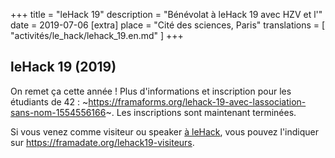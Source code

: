 +++
title = "leHack 19"
description = "Bénévolat à leHack 19 avec HZV et l'"
date = 2019-07-06
[extra]
place = "Cité des sciences, Paris"
translations = [
    "activités/le_hack/lehack_19.en.md"
]
+++

## leHack 19 (2019)

On remet ça cette année ! Plus d'informations et inscription pour les étudiants
de 42 :
~https://framaforms.org/lehack-19-avec-lassociation-sans-nom-1554556166~.
Les inscriptions sont maintenant terminées.

Si vous venez comme visiteur ou speaker [à leHack](https://lehack.org/), vous
pouvez l'indiquer sur <https://framadate.org/lehack19-visiteurs>.
